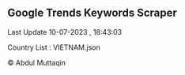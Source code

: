 

## Google Trends Keywords Scraper 
 
Last Update 10-07-2023 , 18:43:03

Country List :
VIETNAM.json



© Abdul Muttaqin 
